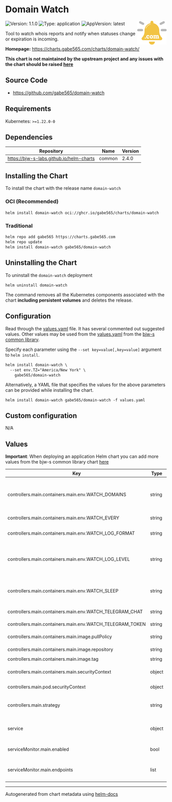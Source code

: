 # Domain Watch

<img src="https://raw.githubusercontent.com/gabe565/domain-watch/4bae98d/assets/icon.svg" align="right" width="92" alt="domain-watch logo">

![Version: 1.1.0](https://img.shields.io/badge/Version-1.1.0-informational?style=flat)
![Type: application](https://img.shields.io/badge/Type-application-informational?style=flat)
![AppVersion: latest](https://img.shields.io/badge/AppVersion-latest-informational?style=flat)

Tool to watch whois reports and notify when statuses change or expiration is incoming.

**Homepage:** <https://charts.gabe565.com/charts/domain-watch/>

**This chart is not maintained by the upstream project and any issues with the chart should be raised
[here](https://github.com/gabe565/charts/issues/new?assignees=gabe565&labels=bug&template=bug_report.yaml&name=domain-watch&version=1.1.0)**

## Source Code

* <https://github.com/gabe565/domain-watch>

## Requirements

Kubernetes: `>=1.22.0-0`

## Dependencies

| Repository | Name | Version |
|------------|------|---------|
| <https://bjw-s-labs.github.io/helm-charts> | common | 2.4.0 |

## Installing the Chart

To install the chart with the release name `domain-watch`

### OCI (Recommended)

```console
helm install domain-watch oci://ghcr.io/gabe565/charts/domain-watch
```

### Traditional

```console
helm repo add gabe565 https://charts.gabe565.com
helm repo update
helm install domain-watch gabe565/domain-watch
```

## Uninstalling the Chart

To uninstall the `domain-watch` deployment

```console
helm uninstall domain-watch
```

The command removes all the Kubernetes components associated with the chart **including persistent volumes** and deletes the release.

## Configuration

Read through the [values.yaml](./values.yaml) file. It has several commented out suggested values.
Other values may be used from the [values.yaml](https://github.com/bjw-s-labs/helm-charts/tree/main/charts/library/common/values.yaml) from the [bjw-s common library](https://github.com/bjw-s-labs/helm-charts/tree/main/charts/library/common).

Specify each parameter using the `--set key=value[,key=value]` argument to `helm install`.

```console
helm install domain-watch \
  --set env.TZ="America/New York" \
    gabe565/domain-watch
```

Alternatively, a YAML file that specifies the values for the above parameters can be provided while installing the chart.

```console
helm install domain-watch gabe565/domain-watch -f values.yaml
```

## Custom configuration

N/A

## Values

**Important**: When deploying an application Helm chart you can add more values from the bjw-s common library chart [here](https://github.com/bjw-s-labs/helm-charts/tree/main/charts/library/common)

| Key | Type | Default | Description |
|-----|------|---------|-------------|
| controllers.main.containers.main.env.WATCH_DOMAINS | string | `"example.com example.org"` | Whitespace-separated list of domains to watch. See [values.yaml](./values.yaml) for example. |
| controllers.main.containers.main.env.WATCH_EVERY | string | `"6h"` | Domain check interval |
| controllers.main.containers.main.env.WATCH_LOG_FORMAT | string | `"text"` | Log format. Valid options are text, json. |
| controllers.main.containers.main.env.WATCH_LOG_LEVEL | string | `"info"` | Log level. Valid options are trace, debug, info, warn, error, fatal, panic. |
| controllers.main.containers.main.env.WATCH_SLEEP | string | `"3s"` | Sleep interval between domain checks to avoid rate limits |
| controllers.main.containers.main.env.WATCH_TELEGRAM_CHAT | string | `""` | Telegram chat ID |
| controllers.main.containers.main.env.WATCH_TELEGRAM_TOKEN | string | `""` | Telegram token [[ref]](https://core.telegram.org/bots#6-botfather) |
| controllers.main.containers.main.image.pullPolicy | string | `"Always"` | image pull policy |
| controllers.main.containers.main.image.repository | string | `"ghcr.io/gabe565/domain-watch"` | image repository |
| controllers.main.containers.main.image.tag | string | `"latest"` | image tag |
| controllers.main.containers.main.securityContext | object | `{"readOnlyRootFilesystem":true}` | Container security context. |
| controllers.main.pod.securityContext | object | `{"runAsNonRoot":true}` | Pod security context. |
| controllers.main.strategy | string | `"RollingUpdate"` | Set the controller upgrade strategy |
| service | object | See [values.yaml](./values.yaml) | Configures service settings for the chart. |
| serviceMonitor.main.enabled | bool | `false` | Enables or disables the serviceMonitor. |
| serviceMonitor.main.endpoints | list | See [values.yaml](./values.yaml) | Configures the endpoints for the serviceMonitor. |

---
Autogenerated from chart metadata using [helm-docs](https://github.com/norwoodj/helm-docs)
